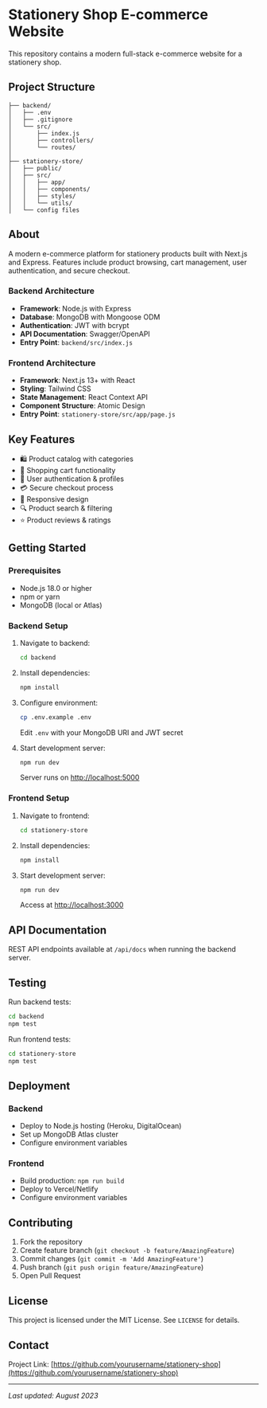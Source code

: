 # Stationery Shop E-commerce Website

This repository contains a modern full-stack e-commerce website for a stationery shop.

## Project Structure
```
├── backend/
│   ├── .env
│   ├── .gitignore 
│   └── src/
│       ├── index.js
│       ├── controllers/
│       └── routes/
│
├── stationery-store/
│   ├── public/
│   ├── src/
│   │   ├── app/
│   │   ├── components/
│   │   ├── styles/
│   │   └── utils/
│   └── config files
```

## About

A modern e-commerce platform for stationery products built with Next.js and Express. Features include product browsing, cart management, user authentication, and secure checkout.

### Backend Architecture

- **Framework**: Node.js with Express
- **Database**: MongoDB with Mongoose ODM
- **Authentication**: JWT with bcrypt
- **API Documentation**: Swagger/OpenAPI
- **Entry Point**: `backend/src/index.js`

### Frontend Architecture 

- **Framework**: Next.js 13+ with React
- **Styling**: Tailwind CSS
- **State Management**: React Context API
- **Component Structure**: Atomic Design
- **Entry Point**: `stationery-store/src/app/page.js`

## Key Features

- 🛍️ Product catalog with categories
- 🛒 Shopping cart functionality
- 👤 User authentication & profiles
- 💳 Secure checkout process
- 📱 Responsive design
- 🔍 Product search & filtering
- ⭐ Product reviews & ratings

## Getting Started

### Prerequisites

- Node.js 18.0 or higher
- npm or yarn
- MongoDB (local or Atlas)

### Backend Setup

1. Navigate to backend:
   ```bash
   cd backend
   ```

2. Install dependencies:
   ```bash
   npm install
   ```

3. Configure environment:
   ```bash
   cp .env.example .env
   ```
   Edit `.env` with your MongoDB URI and JWT secret

4. Start development server:
   ```bash
   npm run dev
   ```
   Server runs on [http://localhost:5000](http://localhost:5000)

### Frontend Setup

1. Navigate to frontend:
   ```bash
   cd stationery-store
   ```

2. Install dependencies:
   ```bash
   npm install
   ```

3. Start development server:
   ```bash
   npm run dev
   ```
   Access at [http://localhost:3000](http://localhost:3000)

## API Documentation

REST API endpoints available at `/api/docs` when running the backend server.

## Testing

Run backend tests:
```bash
cd backend
npm test
```

Run frontend tests:
```bash
cd stationery-store
npm test
```

## Deployment

### Backend
- Deploy to Node.js hosting (Heroku, DigitalOcean)
- Set up MongoDB Atlas cluster
- Configure environment variables

### Frontend
- Build production: `npm run build`
- Deploy to Vercel/Netlify
- Configure environment variables

## Contributing

1. Fork the repository
2. Create feature branch (`git checkout -b feature/AmazingFeature`)
3. Commit changes (`git commit -m 'Add AmazingFeature'`)
4. Push branch (`git push origin feature/AmazingFeature`)
5. Open Pull Request

## License

This project is licensed under the MIT License. See `LICENSE` for details.

## Contact

Project Link: [https://github.com/yourusername/stationery-shop](https://github.com/yourusername/stationery-shop)

---

*Last updated: August 2023*